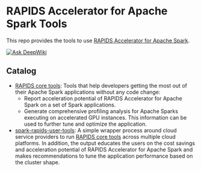 # RAPIDS Accelerator for Apache Spark Tools

This repo provides the tools to use [RAPIDS Accelerator for Apache Spark](https://github.com/NVIDIA/spark-rapids).

[![Ask DeepWiki](https://deepwiki.com/badge.svg)](https://deepwiki.com/NVIDIA/spark-rapids-tools)

## Catalog

- [RAPIDS core tools](./core): Tools that help developers getting the most out of their Apache 
  Spark applications
  without any code change:
  - Report acceleration potential of RAPIDS Accelerator for Apache Spark on a set of Spark applications.
  - Generate comprehensive profiling analysis for Apache Sparks executing on accelerated GPU instances. This information
    can be used to further tune and optimize the application.
- [spark-rapids-user-tools](./user_tools): A simple wrapper process around cloud service 
  providers to run
  [RAPIDS core tools](./core) across multiple cloud platforms. In addition, the output educates 
  the users on
  the cost savings and acceleration potential of RAPIDS Accelerator for Apache Spark and makes recommendations to tune
  the application performance based on the cluster shape.
